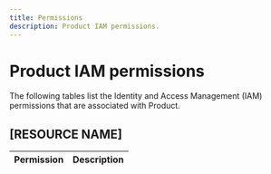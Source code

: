 ```yaml
---
title: Permissions
description: Product IAM permissions.
---
```


# Product IAM permissions

The following tables list the Identity and Access Management (IAM) permissions that are associated with Product.

## [RESOURCE NAME]

| Permission | Description |
| --- | --- |
